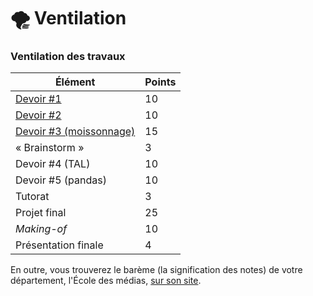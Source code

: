 # 🌪 Ventilation

### Ventilation des travaux

| Élément                                        | Points |
| ---------------------------------------------- | ------ |
| [Devoir #1](travaux.md#devoir-1)               | 10     |
| [Devoir #2](travaux.md#devoir-2)               | 10     |
| [Devoir #3 (moissonnage)](travaux.md#devoir-3) | 15     |
| « Brainstorm »                                 | 3      |
| Devoir #4 (TAL)                                | 10     |
| Devoir #5 (pandas)                             | 10     |
| Tutorat                                        | 3      |
| Projet final                                   | 25     |
| _Making-of_                                    | 10     |
| Présentation finale                            | 4      |

En outre, vous trouverez le barème (la signification des notes) de votre département, l'École des médias, [sur son site](https://edm.uqam.ca/bareme-2/).

